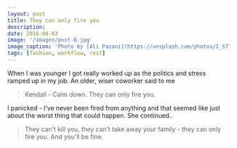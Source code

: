```yaml
---
layout: post
title: They can only fire you
description: 
date: 2016-08-03
image: '/images/post-8.jpg'
image_caption: 'Photo by [Ali Pazani](https://unsplash.com/photos/I_S774RnI3g) on [Unsplash](https://unsplash.com/)'
tags: [fashion, workflow, rest]
---
```


When I was younger I got really worked up as the politics and stress ramped up in my job.  An older, wiser coworker
said to me 

> Kendall - Calm down. They can only fire you.

I panicked - I've never been fired from anything and that seemed like just about the worst thing that could happen.
She continued..

> They can't kill you, they can't take away your family - they can only fire you. And you'll be fine.